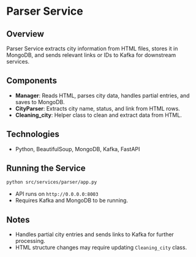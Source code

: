 # Parser Service

## Overview
Parser Service extracts city information from HTML files, stores it in MongoDB, and sends relevant links or IDs to Kafka for downstream services.

## Components
- **Manager**: Reads HTML, parses city data, handles partial entries, and saves to MongoDB.
- **CityParser**: Extracts city name, status, and link from HTML rows.
- **Cleaning_city**: Helper class to clean and extract data from HTML.

## Technologies
- Python, BeautifulSoup, MongoDB, Kafka, FastAPI

## Running the Service
```bash
python src/services/parser/app.py
```
- API runs on `http://0.0.0.0:8003`
- Requires Kafka and MongoDB to be running.

## Notes
- Handles partial city entries and sends links to Kafka for further processing.
- HTML structure changes may require updating `Cleaning_city` class.